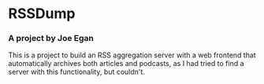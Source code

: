 # RSSDump
### A project by Joe Egan

This is a project to build an RSS aggregation server with a web frontend that automatically archives both articles and podcasts, as I had tried to find a server with this functionality, but couldn't.